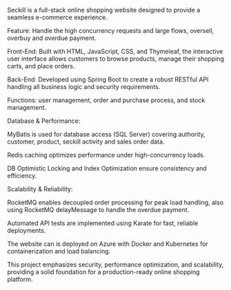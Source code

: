 Seckill is a full-stack online shopping website designed to provide a seamless e-commerce experience.

Feature: Handle the high concurrency requests and large flows, oversell, overbuy and overdue payment.

Front-End:
Built with HTML, JavaScript, CSS, and Thymeleaf, the interactive user interface allows customers to browse products, manage their shopping carts, and place orders. 

Back-End:
Developed using Spring Boot to create a robust RESTful API handling all business logic and security requirements. 

Functions: user management, order and purchase process, and stock management.

Database & Performance:

MyBatis is used for database access (SQL Server) covering authority, customer, product, seckill activity and sales order data.

Redis caching optimizes performance under high-concurrency loads.

DB Optimistic Locking and Index Optimization ensure consistency and efficiency.

Scalability & Reliability:

RocketMQ enables decoupled order processing for peak load handling, also using RocketMQ delayMessage to handle the overdue payment.

Automated API tests are implemented using Karate for fast, reliable deployments.

The website can is deployed on Azure with Docker and Kubernetes for containerization and load balancing.

This project emphasizes security, performance optimization, and scalability, providing a solid foundation for a production-ready online shopping platform.
